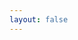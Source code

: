 ```yaml
---
layout: false
---
```


<script setup>
  import Page from './MergeFields'

</script>

<ClientOnly>
  <div class="wk-demo">
    <Page />
  </div>
</ClientOnly>
